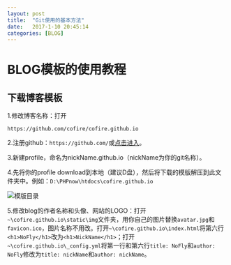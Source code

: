 ```yaml
---
layout: post
title:  "Git使用的基本方法"
date:   2017-1-10 20:45:14
categories: [BLOG]
---
```

# BLOG模板的使用教程 #
## 下载博客模板 ##
1.修改博客名称：打开
```
https://github.com/cofire/cofire.github.io
```

2.注册github：```https://github.com/```或[点击进入](https://github.com/ "点击进入")。

3.新建profile，命名为nickName.github.io（nickName为你的git名称）。

4.先将你的profile download到本地（建议D盘），然后将下载的模版解压到此文件夹中。例如：```D:\PHPnow\htdocs\cofire.github.io```

![模版目录](https://raw.githubusercontent.com/cofire/cofire.github.io/master/img/0.png)

5.修改blog的作者名称和头像、网站的LOGO：打开```~\cofire.github.io\static\img```文件夹，用你自己的图片替换```avatar.jpg```和```favicon.ico```，图片名称不用改。打开```~\cofire.github.io\index.html```将第六行```<h1>NoFly</h1>```改为```<h1>NickName</h1>```；打开```~\cofire.github.io\_config.yml```将第一行和第六行```title: NoFly```和```author: NoFly```修改为```title: nickName```和```author: nickName```。

